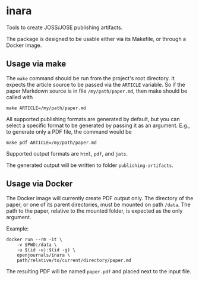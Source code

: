 # inara

Tools to create JOSS/JOSE publishing artifacts.

The package is designed to be usable either via its Makefile, or
through a Docker image.

## Usage via make

The `make` command should be run from the project's root directory.
It expects the article source to be passed via the `ARTICLE`
variable. So if the paper Markdown source is in file
`/my/path/paper.md`, then make should be called with

    make ARTICLE=/my/path/paper.md

All supported publishing formats are generated by default, but you
can select a specific format to be generated by passing it as an
argument. E.g., to generate only a PDF file, the command would be

    make pdf ARTICLE=/my/path/paper.md

Supported output formats are `html`, `pdf`, and `jats`.

The generated output will be written to folder
`publishing-artifacts`.

## Usage via Docker

The Docker image will currently create PDF output only. The
directory of the paper, or one of its parent directories, must be
mounted on path `/data`. The path to the paper, relative to the
mounted folder, is expected as the only argument.

Example:

    docker run --rm -it \
        -v $PWD:/data \
        -u $(id -u):$(id -g) \
        openjournals/inara \
        path/relative/to/current/directory/paper.md

The resulting PDF will be named `paper.pdf` and placed next to the
input file.
